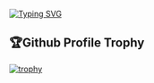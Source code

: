 <a href="https://git.io/typing-svg"><img src="https://readme-typing-svg.demolab.com?font=Fira+Code&size=28&pause=1000&center=%E5%81%87&vCenter=%E5%81%87&repeat=%E7%9C%9F&random=%E5%81%87&width=435&separator=%3C&lines=printf(%22Hello+World!%2Fn%22);%3C%E6%AC%A2%E8%BF%8E%E6%9D%A5%E5%88%B0%E6%88%91%E7%9A%84%E4%B8%BB%E9%A1%B5" alt="Typing SVG" /></a>

<h2>🏆Github Profile Trophy</h2>

[![trophy](https://github-profile-trophy.vercel.app/?username=chuluo0&row=2&column=3&theme=radical)](https://github.com/chuluo0/chuluo0)
